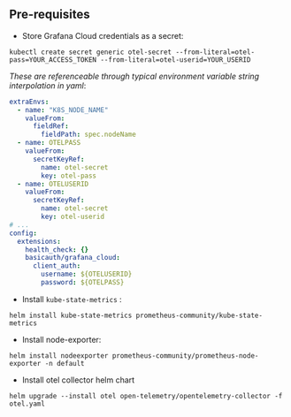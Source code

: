 ## Pre-requisites

* Store Grafana Cloud credentials as a secret:

`kubectl create secret generic otel-secret --from-literal=otel-pass=YOUR_ACCESS_TOKEN --from-literal=otel-userid=YOUR_USERID`

_These are referenceable through typical environment variable string interpolation in yaml_:

```yaml
extraEnvs:
  - name: "K8S_NODE_NAME"
    valueFrom:
      fieldRef:
        fieldPath: spec.nodeName
  - name: OTELPASS
    valueFrom:
      secretKeyRef:
        name: otel-secret
        key: otel-pass
  - name: OTELUSERID
    valueFrom:
      secretKeyRef:
        name: otel-secret
        key: otel-userid
# ...
config:
  extensions:
    health_check: {}
    basicauth/grafana_cloud:
      client_auth:
        username: ${OTELUSERID}
        password: ${OTELPASS}
```



* Install `kube-state-metrics` :

`helm install kube-state-metrics prometheus-community/kube-state-metrics`

* Install node-exporter:

`helm install nodeexporter prometheus-community/prometheus-node-exporter -n default`

* Install otel collector helm chart

`helm upgrade --install otel open-telemetry/opentelemetry-collector -f otel.yaml`

